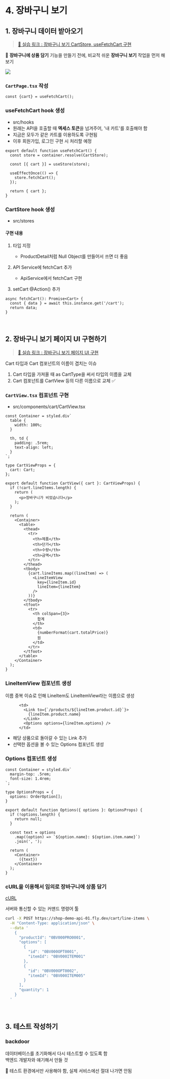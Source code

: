 # 4. 장바구니 보기

## 1. 장바구니 데이터 받아오기

> [🔗 실습 링크 : 장바구니 보기 CartStore, useFetchCart 구현](https://github.com/ShinjungOh/2023-learn-react/commit/3ab76dbfa50708e0f7568817828d774b792c315c)

🎯 **장바구니에 상품 담기** 기능을 만들기 전에, 비교적 쉬운 **장바구니 보기** 작업을 먼저 해보기

![](../../images/week9_5_cart.png)

### `CartPage.tsx` 작성

```tsx
const {cart} = useFetchCart();
```

### useFetchCart hook 생성

* src/hooks
* 원래는 API을 호출할 때 **엑세스 토큰**을 넘겨주어, '내 카트'를 호출해야 함
* 지금은 모두가 같은 카트를 이용하도록 구현됨
* 이후 회원가입, 로그인 구현 시 처리할 예정  

```tsx
export default function useFetchCart() {
  const store = container.resolve(CartStore);

  const [{ cart }] = useStore(store);

  useEffectOnce(() => {
    store.fetchCart();
  });

  return { cart };
}
```

### CartStore hook 생성 

* src/stores

#### 구현 내용

1. 타입 지정
   * ProductDetail처럼 Null Object를 만들어서 쓰면 더 좋음

2. API Service에 fetchCart 추가
   * ApiService에서 fetchCart 구현

3. setCart @Action() 추가 

```
async fetchCart(): Promise<Cart> {
  const { data } = await this.instance.get('/cart');
  return data;
}
```

<br>

## 2. 장바구니 보기 페이지 UI 구현하기

> [🔗 실습 링크 : 장바구니 보기 페이지 UI 구현](https://github.com/ShinjungOh/2023-learn-react/commit/e3cff1d21d2a163596066b382245ad53caa2523b)

Cart 타입과 Cart 컴포넌트의 이름이 겹치는 이슈 

1. Cart 타입을 가져올 때 as CartType을 써서 타입의 이름을 교체 
2. Cart 컴포넌트를 CartView 등의 다른 이름으로 교체 ✅

### `CartView.tsx` 컴포넌트 구현

* src/components/cart/CartView.tsx

```tsx
const Container = styled.div`
  table {
    width: 100%;
  }

  th, td {
    padding: .5rem;
    text-align: left;
  }
`;

type CartViewProps = {
  cart: Cart;
};

export default function CartView({ cart }: CartViewProps) {
  if (!cart.lineItems.length) {
    return (
      <p>장바구니가 비었습니다</p>
    );
  }

  return (
    <Container>
      <table>
        <thead>
          <tr>
            <th>제품</th>
            <th>단가</th>
            <th>수량</th>
            <th>금액</th>
          </tr>
        </thead>
        <tbody>
          {cart.lineItems.map((lineItem) => (
            <LineItemView
              key={lineItem.id}
              lineItem={lineItem}
            />
          ))}
        </tbody>
        <tfoot>
          <tr>
            <th colSpan={3}>
              합계
            </th>
            <td>
              {numberFormat(cart.totalPrice)}
              원
            </td>
          </tr>
        </tfoot>
      </table>
    </Container>
  );
}
```

### LineItemView 컴포넌트 생성

이름 중복 이슈로 인해 LineItem도 LineItemView라는 이름으로 생성 

```tsx
      <td>
        <Link to={`/products/${lineItem.product.id}`}>
          {lineItem.product.name}
        </Link>
        <Options options={lineItem.options} />
      </td>
```

* 해당 상품으로 돌아갈 수 있는 Link 추가
* 선택한 옵션을 볼 수 있는 Options 컴포넌트 생성 

### Options 컴포넌트 생성

```tsx
const Container = styled.div`
  margin-top: .5rem;
  font-size: 1.4rem;
`;

type OptionsProps = {
  options: OrderOption[];
}

export default function Options({ options }: OptionsProps) {
  if (!options.length) {
    return null;
  }

  const text = options
    .map((option) => `${option.name}: ${option.item.name}`)
    .join(', ');

  return (
    <Container>
      ({text})
    </Container>
  );
}
```

### cURL을 이용해서 임의로 장바구니에 상품 담기

[cURL](https://ko.wikipedia.org/wiki/CURL)  

서버와 통신할 수 있는 커맨드 명령어 툴

```bash
curl -X POST https://shop-demo-api-01.fly.dev/cart/line-items \
  -H "Content-Type: application/json" \
  --data '
    {
      "productId": "0BV000PRO0001",
      "options": [
        {
          "id": "0BV000OPT0001",
          "itemId": "0BV000ITEM001"
        },
        {
          "id": "0BV000OPT0002",
          "itemId": "0BV000ITEM005"
        }
      ],
      "quantity": 1
    }
  '
```

<br>

## 3. 테스트 작성하기 

### backdoor

데이터베이스를 초기화해서 다시 테스트할 수 있도록 함  
백엔드 개발자와 얘기해서 만들 것 

🚨 테스트 환경에서만 사용해야 함, 실제 서비스에선 절대 나가면 안됨 



